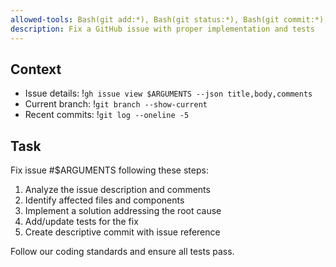 ```yaml
---
allowed-tools: Bash(git add:*), Bash(git status:*), Bash(git commit:*), Bash(gh issue view:*)
description: Fix a GitHub issue with proper implementation and tests
---
```


## Context

- Issue details: !`gh issue view $ARGUMENTS --json title,body,comments`
- Current branch: !`git branch --show-current`
- Recent commits: !`git log --oneline -5`

## Task

Fix issue #$ARGUMENTS following these steps:

1. Analyze the issue description and comments
2. Identify affected files and components
3. Implement a solution addressing the root cause
4. Add/update tests for the fix
5. Create descriptive commit with issue reference

Follow our coding standards and ensure all tests pass.
